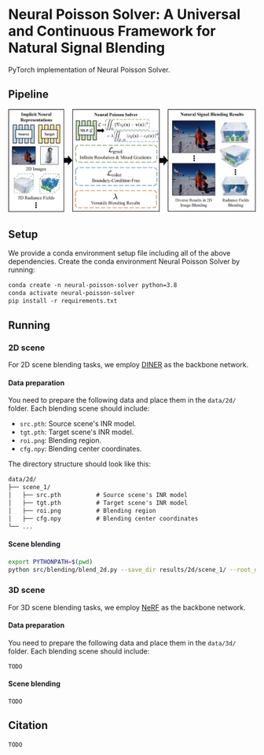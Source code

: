 # Neural Poisson Solver: A Universal and Continuous Framework for Natural Signal Blending
PyTorch implementation of Neural Poisson Solver.

## Pipeline
<img src='assets/pipeline.png' alt="pipeline"/>

## Setup
We provide a conda environment setup file including all of the above dependencies. Create the conda environment Neural Poisson Solver by running:
```
conda create -n neural-poisson-solver python=3.8
conda activate neural-poisson-solver
pip install -r requirements.txt
```
 
## Running

### 2D scene
For 2D scene blending tasks, we employ [DINER](https://github.com/Ezio77/DINER) as the backbone network. 

#### Data preparation
You need to prepare the following data and place them in the `data/2d/` folder. Each blending scene should include:
- `src.pth`: Source scene's INR model.
- `tgt.pth`: Target scene's INR model.
- `roi.png`: Blending region.
- `cfg.npy`: Blending center coordinates.

The directory structure should look like this:
```
data/2d/
├── scene_1/
│   ├── src.pth          # Source scene's INR model
│   ├── tgt.pth          # Target scene's INR model
│   ├── roi.png          # Blending region
│   ├── cfg.npy          # Blending center coordinates
└── ...
```

#### Scene blending
```bash
export PYTHONPATH=$(pwd)
python src/blending/blend_2d.py --save_dir results/2d/scene_1/ --root_dir data/2d/scene_1/ --use_numpy False
```

### 3D scene
For 3D scene blending tasks, we employ [NeRF](https://github.com/yenchenlin/nerf-pytorch) as the backbone network.

#### Data preparation
You need to prepare the following data and place them in the `data/3d/` folder. Each blending scene should include:
```
TODO
```

#### Scene blending
```
TODO
```

## Citation
```
TODO
```